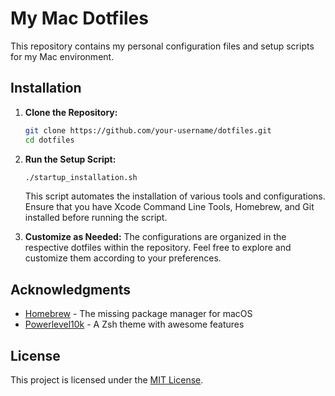 # My Mac Dotfiles

This repository contains my personal configuration files and setup scripts for my Mac environment.

## Installation

1. **Clone the Repository:**
   ```bash
   git clone https://github.com/your-username/dotfiles.git
   cd dotfiles
   ```

2. **Run the Setup Script:**
   ```bash
   ./startup_installation.sh
   ```

   This script automates the installation of various tools and configurations. Ensure that you have Xcode Command Line Tools, Homebrew, and Git installed before running the script.

3. **Customize as Needed:**
   The configurations are organized in the respective dotfiles within the repository. Feel free to explore and customize them according to your preferences.

## Acknowledgments

- [Homebrew](https://brew.sh/) - The missing package manager for macOS
- [Powerlevel10k](https://github.com/romkatv/powerlevel10k) - A Zsh theme with awesome features

## License

This project is licensed under the [MIT License](LICENSE).